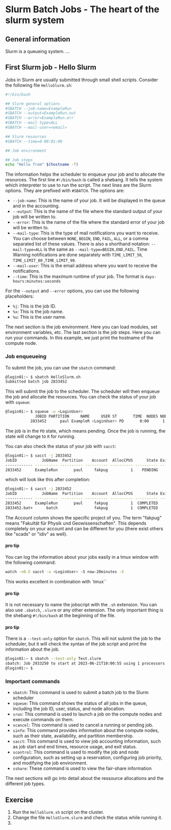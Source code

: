 # Slurm Batch Jobs - The heart of the slurm system

## General information

Slurm is a queueing system. ...

## First Slurm job - Hello Slurm

Jobs in Slurm are usually submitted through small shell scripts. Consider the following file `HelloSlurm.sh`:

```bash
#!/bin/bash

## Slurm general options
#SBATCH --job-name=ExampleRun
#SBATCH --output=ExampleRun.out
#SBATCH --error=ExampleRun.err
#SBATCH --mail-type=ALL
#SBATCH --mail-user=<email>

## Slurm resources
#SBATCH --time=0-00:01:00

## Job environment

## Job steps
echo "Hello from" $(hostname -f)
```

The information helps the scheduler to enqueue your job and to allocate the resources. The first line `#!/bin/bash` is called a shebang. It tells the system which interpreter to use to run the script. The next lines are the Slurm options. They are prefixed with `#SBATCH`. The options are:

- `--job-name`: This is the name of your job. It will be displayed in the queue and in the accounting.
- `--output`: This is the name of the file where the standard output of your job will be written to.
- `--error`: This is the name of the file where the standard error of your job will be written to.
- `--mail-type`: This is the type of mail notifications you want to receive. You can choose between `NONE`, `BEGIN`, `END`, `FAIL`, `ALL`, or a comma separated list of these values. There is also a shorthand notation: `--mail-type=ALL` is the same as `--mail-type=BEGIN,END,FAIL`. Time Warning notifications are done separately with `TIME_LIMIT_50`, `TIME_LIMIT_80` ,`TIME_LIMIT_90`.
- `--mail-user`: This is the email address where you want to receive the notifications.
- `--time`: This is the maximum runtime of your job. The format is `days-hours:minutes:seconds`

For the `--output` and `--error` options, you can use the following placeholders:

- `%j`: This is the job ID.
- `%x`: This is the job name.
- `%u`: This is the user name.

The next section is the job environment. Here you can load modules, set environment variables, etc. The last section is the job steps. Here you can run your commands. In this example, we just print the hostname of the compute node.

### Job enqueueing

To submit the job, you can use the `sbatch` command:

```bash
@login01:~ $ sbatch HelloSlurm.sh
Submitted batch job 2833452
```

This will submit the job to the scheduler. The scheduler will then enqueue the job and allocate the resources. You can check the status of your job with `squeue`:

```bash
@login01:~ $ squeue -u <LoginUser>
             JOBID PARTITION     NAME     USER ST       TIME  NODES NODELIST(REASON)
           2833452      paul ExampleR <LoginUser> PD       0:00      1 (Priority)
```

The job is in the `PD` state, which means pending. Once the job is running, the state will change to `R` for running.

You can also check the status of your job with `sacct`:

```bash
@login01:~ $ sacct -j 2833452
JobID           JobName  Partition    Account  AllocCPUS      State ExitCode
------------ ---------- ---------- ---------- ---------- ---------- --------
2833452      ExampleRun       paul     fakpug          1    PENDING      0:0
```

which will look like this after completion:

```bash
@login01:~ $ sacct -j 2833452
JobID           JobName  Partition    Account  AllocCPUS      State ExitCode
------------ ---------- ---------- ---------- ---------- ---------- --------
2833452      ExampleRun       paul     fakpug          1  COMPLETED      0:0
2833452.bat+      batch                fakpug          1  COMPLETED      0:0
```

The Account column shows the specific project of you. The term "fakpug" means "Fakultät für Physik und Geowissenschaften". This depends completely on your account and can be different for you (there exist others like "scads" or "idiv" as well).

#### pro tip

You can log the information about your jobs easily in a tmux window with the following command:

```bash
watch -n0.5 sacct -u <LoginUser> -S now-20minutes -X
```

This works excellent in combination with `tmux``

#### pro tip

It is not necessary to name the jobscript with the `.sh` extension. You can also use `.sbatch`, `.slurm` or any other extension. The only important thing is the shebang `#!/bin/bash` at the beginning of the file.

#### pro tip

There is a `--test-only` option for `sbatch`. This will not submit the job to the scheduler, but it will check the syntax of the job script and print the information about the job.

```bash
@login01:~ $ sbatch --test-only Test.slurm
sbatch: Job 2933250 to start at 2023-06-21T10:00:55 using 1 processors on nodes paula02 in partition paula
@login01:~ $

```

### Important commands

- `sbatch`: This command is used to submit a batch job to the Slurm scheduler
- `squeue`: This command shows the status of all jobs in the queue, including the job ID, user, status, and node allocation.
- `srun`: This command is used to launch a job on the compute nodes and execute commands on them.
- `scancel`: This command is used to cancel a running or pending job.
- `sinfo`: This command provides information about the compute nodes, such as their state, availability, and partition membership.
- `sacct`: This command is used to view job accounting information, such as job start and end times, resource usage, and exit status.
- `scontrol`: This command is used to modify the job and node configuration, such as setting up a reservation, configuring job priority, and modifying the job environment.
- `sshare`: These command is used to view the fair-share information

The next sections will go into detail about the ressource allocations and the different job types.

## Exercise

1. Run the `HelloSlurm.sh` script on the cluster.
2. Change the file `HelloSlurm.slurm` and check the status while running it.
3.  